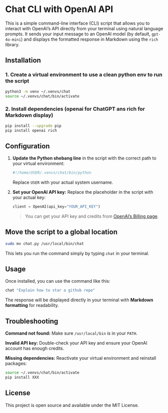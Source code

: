 # Chat CLI with OpenAI API

This is a simple command-line interface (CLI) script that allows you to interact with OpenAI’s API directly from your terminal using natural language prompts.
It sends your input message to an OpenAI model (by default, `gpt-4o-mini`) and displays the formatted response in Markdown using the `rich` library.

## Installation

### 1. Create a virtual environment to use a clean python env to run the script

```bash
python3 -m venv ~/.venvs/chat
source ~/.venvs/chat/bin/activate
```

### 2. Install dependencies (openai for ChatGPT ans rich for Markdown display)

```bash
pip install --upgrade pip
pip install openai rich
```
## Configuration

1. **Update the Python shebang line** in the script with the correct path to your virtual environment:

   ```python
   #!/home/USER/.venvs/chat/bin/python
   ```

   Replace `USER` with your actual system username.

2. **Set your OpenAI API key:**
   Replace the placeholder in the script with your actual key:

   ```python
   client = OpenAI(api_key="YOUR_API_KEY")
   ```

   > You can get your API key and credits from [OpenAI’s Billing page](https://platform.openai.com/settings/organization/billing/overview).
## Move the script to a global location

```bash
sudo mv chat.py /usr/local/bin/chat
```

This lets you run the command simply by typing `chat` in your terminal.

## Usage

Once installed, you can use the command like this:

```bash
chat "Explain how to star a github repo"
```

The response will be displayed directly in your terminal with **Markdown formatting** for readability.

## Troubleshooting

**Command not found:**
  Make sure `/usr/local/bin` is in your `PATH`.

**Invalid API key:**
  Double-check your API key and ensure your OpenAI account has enough credits.

**Missing dependencies:**
  Reactivate your virtual environment and reinstall packages:

  ```bash
  source ~/.venvs/chat/bin/activate
  pip install XXX
  ```

## License

This project is open source and available under the MIT License.
